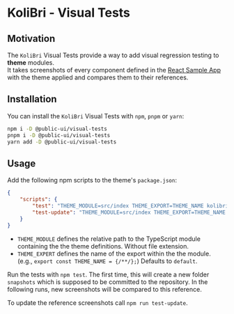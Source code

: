 # KoliBri - Visual Tests

## Motivation

The `KoliBri` Visual Tests provide a way to add visual regression testing to **theme** modules.  
It takes screenshots of every component defined in the [React Sample App](https://github.com/public-ui/kolibri/tree/develop/packages/samples/react) with the theme applied and compares them to their references.

## Installation

You can install the `KoliBri` Visual Tests with `npm`, `pnpm` or `yarn`:

```bash
npm i -D @public-ui/visual-tests
pnpm i -D @public-ui/visual-tests
yarn add -D @public-ui/visual-tests
```

## Usage

Add the following npm scripts to the theme's `package.json`:

```json
{
    "scripts": {
        "test": "THEME_MODULE=src/index THEME_EXPORT=THEME_NAME kolibri-visual-test",
        "test-update": "THEME_MODULE=src/index THEME_EXPORT=THEME_NAME kolibri-visual-test --update-snapshots",
    }
}
```

* `THEME_MODULE` defines the relative path to the TypeScript module containing the the theme definitions. Without file extension. 
* `THEME_EXPERT` defines the name of the export within the the module. (e.g., `export const THEME_NAME = {/**/};`) Defaults to `default`.  

Run the tests with `npm test`. The first time, this will create a new folder `snapshots` which is supposed to be committed to the repository.
In the following runs, new screenshots will be compared to this reference.

To update the reference screenshots call `npm run test-update`.